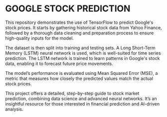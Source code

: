 # GOOGLE STOCK PREDICTION

This repository demonstrates the use of TensorFlow to predict Google's stock prices. It starts by gathering historical stock data from Yahoo Finance, followed by a thorough data cleaning and preparation process to ensure high-quality inputs for the model.

The dataset is then split into training and testing sets. A Long Short-Term Memory (LSTM) neural network is used, which is well-suited for time series prediction. The LSTM network is trained to learn patterns in Google's stock data, enabling it to forecast future price movements.

The model’s performance is evaluated using Mean Squared Error (MSE), a metric that measures how closely the predicted values match the actual stock prices.

This project offers a detailed, step-by-step guide to stock market prediction, combining data science and advanced neural networks. It’s an insightful resource for those interested in financial prediction and AI-driven analysis.
